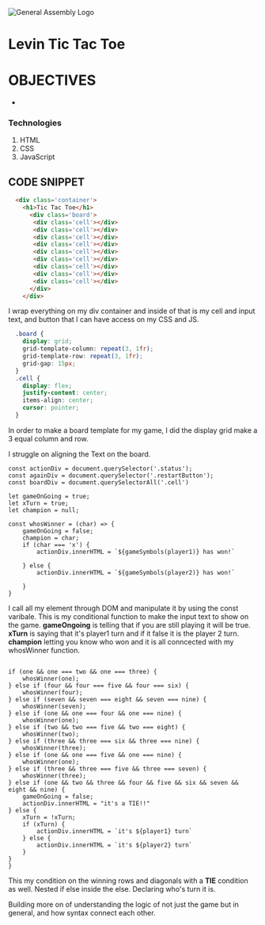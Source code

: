 ![General Assembly Logo](http://i.imgur.com/ke8USTq.png)

# Levin Tic Tac Toe 

# OBJECTIVES
*
### Technologies
1. HTML
3. CSS
2. JavaScript

## CODE SNIPPET
``` HTML
  <div class='container'>
    <h1>Tic Tac Toe</h1>
      <div class='board'>
       <div class='cell'></div>
       <div class='cell'></div>
       <div class='cell'></div>
       <div class='cell'></div>
       <div class='cell'></div>
       <div class='cell'></div>
       <div class='cell'></div>
       <div class='cell'></div>
       <div class='cell'></div>
      </div>
    </div>
```
I wrap everything on my div container and inside of that is my cell and input text,
and button that I can have access on my CSS and JS.


```CSS
  .board {
    display: grid;
    grid-template-column: repeat(3, 1fr);
    grid-template-row: repeat(3, 1fr);
    grid-gap: 15px;
  }
  .cell {
    display: flex;
    justify-content: center;
    items-align: center;
    cursor: pointer;
  }
```
In order to make a board template for my game, I did the display grid
make a 3 equal column and row.

I struggle on aligning the Text on the board.

```JS
const actionDiv = document.querySelector('.status');
const againDiv = document.querySelector('.restartButton');
const boardDiv = document.querySelectorAll('.cell')

let gameOnGoing = true;
let xTurn = true;
let champion = null;

const whosWinner = (char) => {
    gameOnGoing = false;
    champion = char;
    if (char === 'x') {
        actionDiv.innerHTML = `${gameSymbols(player1)} has won!`
       
    } else {
        actionDiv.innerHTML = `${gameSymbols(player2)} has won!`
    
    }
}
```
I call all my element through DOM and manipulate it by using the const varibale.
This is my conditional function to make the input text to show on the game.
**gameOngoing** is telling that if you are still playing it will be true.
**xTurn** is saying that it's player1 turn and if it false it is the player 2 turn.
**champion** letting you know who won and it is all conncected with my whosWinner function.


```JS
    
if (one && one === two && one === three) {
    whosWinner(one);
} else if (four && four === five && four === six) {
    whosWinner(four);
} else if (seven && seven === eight && seven === nine) {
    whosWinner(seven);
} else if (one && one === four && one === nine) {
    whosWinner(one);
} else if (two && two === five && two === eight) {
    whosWinner(two);
} else if (three && three === six && three === nine) {
    whosWinner(three);
} else if (one && one === five && one === nine) {
    whosWinner(one);
} else if (three && three === five && three === seven) {
    whosWinner(three);
} else if (one && two && three && four && five && six && seven && eight && nine) {
    gameOnGoing = false;
    actionDiv.innerHTML = "it's a TIE!!"
} else {
    xTurn = !xTurn;
    if (xTurn) {
        actionDiv.innerHTML = `it's ${player1} turn`
    } else {
        actionDiv.innerHTML = `it's ${player2} turn`
    }
} 
}
```
This my condition on the winning rows and diagonals with a **TIE** condition as well.
Nested if else inside the else. Declaring who's turn it is.

Building more on of understanding the logic of not just the game but in general, and how syntax connect each other.